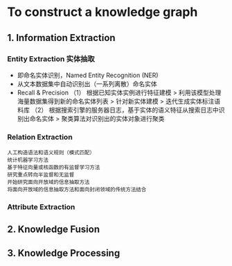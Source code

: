 # To construct a knowledge graph #
## 1. Information Extraction
### Entity Extraction 实体抽取 
- 即命名实体识别，Named Entity Recognition (NER)
- 从文本数据集中自动识别出（一系列离散）命名实体
- Recall & Precision
（1） 根据已知实体实例进行特征建模 > 利用该模型处理海量数据集得到新的命名实体列表 > 针对新实体建模 > 迭代生成实体标注语料库
（2） 根据搜索引擎的服务器日志，基于实体的语义特征从搜索日志中识别出命名实体 > 聚类算法对识别出的实体对象进行聚类
### Relation Extraction
    人工构造语法和语义规则（模式匹配）
    统计机器学习方法
    基于特征向量或核函数的有监督学习方法
    研究重点转向半监督和无监督
    开始研究面向开放域的信息抽取方法
    将面向开放域的信息抽取方法和面向封闭领域的传统方法结合
### Attribute Extraction
## 2. Knowledge Fusion

## 3. Knowledge Processing



